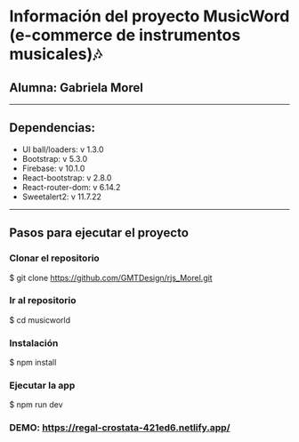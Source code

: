 # Información del proyecto MusicWord (e-commerce de instrumentos musicales)🎶

## Alumna: Gabriela Morel

---

## Dependencias:
- UI ball/loaders: v 1.3.0
- Bootstrap: v 5.3.0
- Firebase: v 10.1.0
- React-bootstrap: v 2.8.0
- React-router-dom: v 6.14.2
- Sweetalert2: v 11.7.22
---
## Pasos para ejecutar el proyecto

### Clonar el repositorio
$ git clone https://github.com/GMTDesign/rjs_Morel.git

### Ir al repositorio
$ cd musicworld

### Instalación
$ npm install

### Ejecutar la app
$ npm run dev

### DEMO: https://regal-crostata-421ed6.netlify.app/
